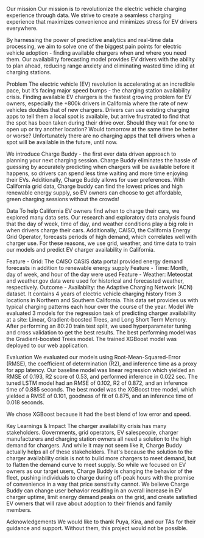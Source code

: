 Our mission
Our mission is to revolutionize the electric vehicle charging experience through data. We strive to create a seamless charging experience that maximizes convenience and minimizes stress for EV drivers everywhere.

By harnessing the power of predictive analytics and real-time data processing, we aim to solve one of the biggest pain points for electric vehicle adoption - finding available chargers when and where you need them. Our availability forecasting model provides EV drivers with the ability to plan ahead, reducing range anxiety and eliminating wasted time idling at charging stations.

Problem
The electric vehicle (EV) revolution is accelerating at an incredible pace, but it’s facing major speed bumps - the charging station availability crisis. Finding available EV chargers is the fastest growing problem for EV owners, especially the +800k drivers in California where the rate of new vehicles doubles that of new chargers. Drivers can use existing charging apps to tell them a local spot is available, but arrive frustrated to find that the spot has been taken during their drive over. Should they wait for one to open up or try another location? Would tomorrow at the same time be better or worse? Unfortunately there are no charging apps that tell drivers when a spot will be available in the future, until now.

We introduce Charge Buddy - the first ever data driven approach to planning your next charging session. Charge Buddy eliminates the hassle of guessing by accurately predicting when chargers will be available before it happens, so drivers can spend less time waiting and more time enjoying their EVs. Additionally, Charge Buddy allows for user preferences. With California grid data, Charge buddy can find the lowest prices and high renewable energy supply, so EV owners can choose to get affordable, green charging sessions without the crowds!

Data
To help California EV owners find when to charge their cars, we explored many data sets. Our research and exploratory data analysis found that the day of week, time of day, and weather conditions play a big role in when drivers charge their cars. Additionally, CAISO, the California Energy Grid Operator, forecasts periods of high demand, which correlates well with charger use. For these reasons, we use grid, weather, and time data to train our models and predict EV charger availability in California.

Feature - Grid: The CAISO OASIS data portal provided energy demand forecasts in addition to renewable energy supply
Feature - Time: Month, day of week, and hour of the day were used
Feature - Weather: Meteostat and weather.gov data were used for historical and forecasted weather, respectively.
Outcome - Availabilty: the Adaptive Charging Network (ACN) dataset. It contains 4 years of electric vehicle charging history from 3 locations in Northern and Southern California. This data set provides us with typical charging patterns each hour over the course of the year. 
Model
We evaluated 3 models for the regression task of predicting charger availability at a site: Linear, Gradient-boosted Trees, and Long Short Term Memory. After performing an 80:20 train test split, we used hyperparameter tuning and cross validation to get the best results. The best performing model was the Gradient-boosted Trees model. The trained XGBoost model was deployed to our web application.

Evaluation
We evaluated our models using Root-Mean-Squared-Error (RMSE), the coefficient of determination (R2), and inference time as a proxy for app latency. Our baseline model was linear regression which yielded an RMSE of 0.193, R2 score of 0.53, and performed inference in 0.022 sec. The tuned LSTM model had an RMSE of 0.102, R2 of 0.872, and an inference time of 0.885 seconds. The best model was the XGBoost tree model, which yielded a RMSE of 0.101, goodness of fit of 0.875, and an inference time of 0.018 seconds.

We chose XGBoost because it had the best blend of low error and speed.

Key Learnings & Impact
The charger availability crisis has many stakeholders. Governments, grid operators, EV salespeople, charger manufacturers and charging station owners all need a solution to the high demand for chargers. And while it may not seem like it, Charge Buddy actually helps all of these stakeholders. That's because the solution to the charger availability crisis is not to build more chargers to meet demand, but to flatten the demand curve to meet supply. So while we focused on EV owners as our target users, Charge Buddy is changing the behavior of the fleet, pushing individuals to charge during off-peak hours with the promise of convenience in a way that price sensitivity cannot. We believe Charge Buddy can change user behavior resulting in an overall increase in EV charger uptime, limit energy demand peaks on the grid, and create satisfied EV owners that will rave about adoption to their friends and family members.

Acknowledgements
We would like to thank Puya, Kira, and our TAs for their guidance and support. Without them, this project would not be possible.
